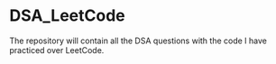# DSA_LeetCode
The repository will contain all the DSA questions with the code I have practiced over LeetCode.
